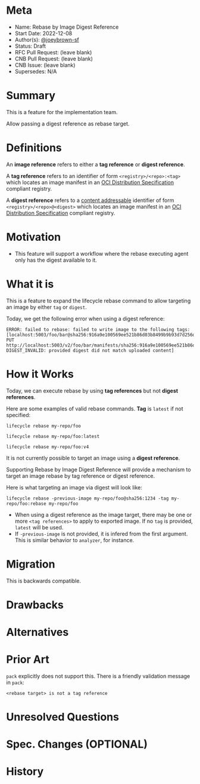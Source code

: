 # Meta
[meta]: #meta
- Name: Rebase by Image Digest Reference
- Start Date: 2022-12-08
- Author(s): [@joeybrown-sf](https://github.com/joeybrown-sf)
- Status: Draft
- RFC Pull Request: (leave blank)
- CNB Pull Request: (leave blank)
- CNB Issue: (leave blank)
- Supersedes: N/A

# Summary
[summary]: #summary

This is a feature for the implementation team.

Allow passing a digest reference as rebase target. 

# Definitions
[definitions]: #definitions

An **image reference** refers to either a **tag reference** or **digest reference**.

A **tag reference** refers to an identifier of form `<registry>/<repo>:<tag>` which locates an image manifest in an [OCI Distribution Specification](https://github.com/opencontainers/distribution-spec/blob/master/spec.md) compliant registry.

A **digest reference**  refers to a [content addressable](https://en.wikipedia.org/wiki/Content-addressable_storage) identifier of form `<registry>/<repo>@<digest>` which locates an image manifest in an [OCI Distribution Specification](https://github.com/opencontainers/distribution-spec/blob/master/spec.md) compliant registry.


# Motivation
[motivation]: #motivation

- This feature will support a workflow where the rebase executing agent only has the digest available to it.

# What it is
[what-it-is]: #what-it-is

This is a feature to expand the lifecycle rebase command to allow targeting an image by either `tag` or `digest`.

Today, we get the following error when using a digest reference:
```
ERROR: failed to rebase: failed to write image to the following tags: [localhost:5003/foo/bar@sha256:916a9e100569ee521b86d03b8499b9b93d7d256d6e838868ae720295f2ea2f76: PUT http://localhost:5003/v2/foo/bar/manifests/sha256:916a9e100569ee521b86d03b8499b9b93d7d256d6e838868ae720295f2ea2f76: DIGEST_INVALID: provided digest did not match uploaded content]
```

# How it Works
[how-it-works]: #how-it-works

Today, we can execute rebase by using **tag references** but not **digest references**.

Here are some examples of valid rebase commands. **Tag** is `latest` if not specified:

```
lifecycle rebase my-repo/foo
```
```
lifecycle rebase my-repo/foo:latest
```
```
lifecycle rebase my-repo/foo:v4
```

It is not currently possible to target an image using a **digest reference**.

Supporting Rebase by Image Digest Reference will provide a mechanism to target an image rebase by tag reference or digest reference.

Here is what targeting an image via digest will look like:
```
lifecycle rebase -previous-image my-repo/foo@sha256:1234 -tag my-repo/foo:rebase my-repo/foo
```

- When using a digest reference as the image target, there may be one or more `<tag references>` to apply to exported image. If no `tag` is provided, `latest` will be used.
- If `-previous-image` is not provided, it is infered from the first argument. This is similar behavior to `analyzer`, for instance.

# Migration
[migration]: #migration

This is backwards compatible.

# Drawbacks
[drawbacks]: #drawbacks

# Alternatives
[alternatives]: #alternatives

# Prior Art
[prior-art]: #prior-art

`pack` explicitly does not support this. There is a friendly validation message in `pack`:

`<rebase target> is not a tag reference`

# Unresolved Questions
[unresolved-questions]: #unresolved-questions


# Spec. Changes (OPTIONAL)
[spec-changes]: #spec-changes


# History
[history]: #history

<!--
## Amended
### Meta
[meta-1]: #meta-1
- Name: (fill in the amendment name: Variable Rename)
- Start Date: (fill in today's date: YYYY-MM-DD)
- Author(s): (Github usernames)
- Amendment Pull Request: (leave blank)

### Summary

A brief description of the changes.

### Motivation

Why was this amendment necessary?
--->